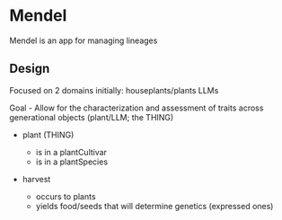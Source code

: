 
# Mendel
Mendel is an app for managing lineages

## Design

Focused on 2 domains initially:
 houseplants/plants
 LLMs

Goal - Allow for the characterization and assessment of traits across generational objects (plant/LLM; the THING)


 - plant (THING)
    - is in a plantCultivar
    - is in a plantSpecies

 - harvest
    - occurs to plants
    - yields food/seeds that will determine genetics (expressed ones)